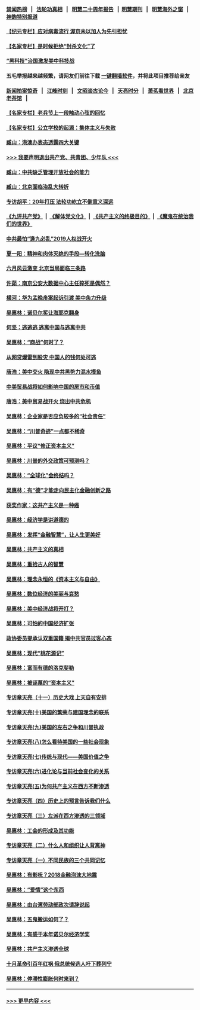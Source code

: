 #### [禁闻热榜](热点新闻.md?=0)  &nbsp;&nbsp;|&nbsp;&nbsp; [法轮功真相](https://github.com/gfw-breaker/truth/blob/master/README.md?=0) &nbsp;&nbsp;|&nbsp;&nbsp; [明慧二十周年报告](https://github.com/gfw-breaker/mh-reports/blob/master/README.md?=0) &nbsp;&nbsp;|&nbsp;&nbsp;[明慧期刊](https://github.com/gfw-breaker/mh-qikan) &nbsp;&nbsp;|&nbsp;&nbsp; [明慧海外之窗](https://github.com/gfw-breaker/mh-news/blob/master/README.md?=0) &nbsp;&nbsp;|&nbsp;&nbsp; [神韵特别报道](https://github.com/gfw-breaker/mh-news/blob/master/shenyun.md?=0)
#### [【纪元专栏】应对病毒流行 渥京未以加人为先引担忧](../pages/nsc423/n11875714.md?t=02281502) 
#### [【名家专栏】是时候拒绝“封杀文化”了](../pages/nsc423/n11814093.md?t=02281502) 
#### [“黑科技”治国激发美中科技战](../pages/nsc423/n11638056.md?t=02281502) 
#### 五毛举报越来越频繁，请网友们前往下载 [一键翻墙软件](https://github.com/gfw-breaker/ssr-accounts)，并将此项目推荐给亲友
#### [新闻拍案惊奇](https://github.com/gfw-breaker/banned-news/blob/master/pages/link4.md) &nbsp;&nbsp;|&nbsp;&nbsp; [江峰时刻](https://github.com/gfw-breaker/banned-news/blob/master/pages/link4.md) &nbsp;&nbsp;|&nbsp;&nbsp; [文昭谈古论今](https://github.com/gfw-breaker/banned-news/blob/master/pages/link4.md) &nbsp;&nbsp;|&nbsp;&nbsp; [天亮时分](https://github.com/gfw-breaker/banned-news/blob/master/pages/link4.md) &nbsp;&nbsp;|&nbsp;&nbsp; [萧茗看世界](https://github.com/gfw-breaker/banned-news/blob/master/pages/link4.md) &nbsp;&nbsp;|&nbsp;&nbsp; [北京老茶馆](https://github.com/gfw-breaker/banned-news/blob/master/pages/link4.md) &nbsp;&nbsp;|&nbsp;&nbsp; 
#### [【名家专栏】老兵节上一段触动心弦的回忆](../pages/nsc423/n11646016.md?t=02281502) 
#### [【名家专栏】公立学校的起源：集体主义与失败](../pages/nsc423/n11601833.md?t=02281502) 
#### [臧山：港澳办表态透露四大关键](../pages/nsc423/n11421628.md?t=02281502) 
#### [>>> 我要声明退出共产党、共青团、少年队 <<<](https://github.com/begood0513/goodnews/blob/master/quit/letter.md) 
#### [臧山：中共缺乏管理开放社会的能力](../pages/nsc423/n11407457.md?t=02281502) 
#### [臧山：北京面临治乱大转折](../pages/nsc423/n11406895.md?t=02281502) 
#### [专访胡平：20年打压 法轮功屹立不倒意义深远](../pages/nsc423/n11398800.md?t=02281502) 
#### [《九评共产党》](https://github.com/begood0513/9ping.md/blob/master/README.md) &nbsp;|&nbsp; [《解体党文化》](../../../../jtdwh.md/blob/master/README.md)  &nbsp;|&nbsp; [《共产主义的终极目的》](../../../../gczydzjmd.md/blob/master/README.md) &nbsp;|&nbsp; [《魔鬼在统治我们的世界》](../../../../mgztzwmdsj.md/blob/master/README.md) 
#### [中共最怕“逢九必乱”2019人权战开火](../pages/nsc423/n11385248.md?t=02281502) 
#### [夏一阳：精神和肉体灭绝的手段—转化洗脑](../pages/nsc423/n11368250.md?t=02281502) 
#### [六月风云激变 北京当局面临三条路](../pages/nsc423/n11313668.md?t=02281502) 
#### [许茹：南京公安大数据中心主任猝死是偶然？](../pages/nsc423/n11064744.md?t=02281502) 
#### [横河：华为孟晚舟案起诉引渡 美中角力升级](../pages/nsc423/n11027230.md?t=02281502) 
#### [吴惠林：诺贝尔奖让海耶克翻身](../pages/nsc423/n10890049.md?t=02281502) 
#### [何坚：逃逃逃 逃离中国与逃离中共](../pages/nsc423/n10592891.md?t=02281502) 
#### [吴惠林：“商战”何时了？](../pages/nsc423/n10573558.md?t=02281502) 
#### [从网贷爆雷到股灾 中国人的钱何处可逃](../pages/nsc423/n10572800.md?t=02281502) 
#### [唐浩：美中交火 隐现中共黑势力混水摸鱼](../pages/nsc423/n10544040.md?t=02281502) 
#### [中美贸易战将如何影响中国的房市和币值](../pages/nsc423/n10543697.md?t=02281502) 
#### [唐浩：美中贸易战开火 烧出中共危机](../pages/nsc423/n10540126.md?t=02281502) 
#### [吴惠林：企业家是否应负较多的“社会责任”](../pages/nsc423/n10535022.md?t=02281502) 
#### [吴惠林：“川普奇迹”一点都不稀奇](../pages/nsc423/n10512808.md?t=02281502) 
#### [吴惠林：平议“修正资本主义”](../pages/nsc423/n10495724.md?t=02281502) 
#### [吴惠林：川普的外交政策可预测吗？](../pages/nsc423/n10462387.md?t=02281502) 
#### [吴惠林：“全球化”会终结吗？](../pages/nsc423/n10452838.md?t=02281502) 
#### [吴惠林：有“德”才能走向民主化金融创新之路](../pages/nsc423/n10432292.md?t=02281502) 
#### [获奖作家：这共产主义是一种癌](../pages/nsc423/n10431541.md?t=02281502) 
#### [吴惠林：经济学是讲道德的](../pages/nsc423/n10398014.md?t=02281502) 
#### [吴惠林：发挥“金融智慧”，让人生更美好](../pages/nsc423/n10375019.md?t=02281502) 
#### [吴惠林：共产主义的真相](../pages/nsc423/n10351394.md?t=02281502) 
#### [吴惠林：重拾古人的智慧](../pages/nsc423/n10337691.md?t=02281502) 
#### [吴惠林：理念永恒的《资本主义与自由》](../pages/nsc423/n10316274.md?t=02281502) 
#### [吴惠林：数位经济的美丽与哀愁](../pages/nsc423/n10292946.md?t=02281502) 
#### [吴惠林：美中经济战将开打？](../pages/nsc423/n10258825.md?t=02281502) 
#### [吴惠林：可怕的中国经济扩张](../pages/nsc423/n10219147.md?t=02281502) 
#### [政协委员提承认双重国籍 揭中共官员过客心态](../pages/nsc423/n10208809.md?t=02281502) 
#### [吴惠林：现代“桃花源记”](../pages/nsc423/n10185234.md?t=02281502) 
#### [吴惠林：富而有德的洛克斐勒](../pages/nsc423/n10142264.md?t=02281502) 
#### [吴惠林：被诬蔑的“资本主义”](../pages/nsc423/n10124816.md?t=02281502) 
#### [专访章天亮（十一）历史大戏 上天自有安排](../pages/nsc423/n10094905.md?t=02281502) 
#### [专访章天亮(十)美国的繁荣与建国理念的联系](../pages/nsc423/n10094899.md?t=02281502) 
#### [专访章天亮(九)美国的左右之争和川普执政](../pages/nsc423/n10094889.md?t=02281502) 
#### [专访章天亮(八)怎么看待美国的一些社会现象](../pages/nsc423/n10094857.md?t=02281502) 
#### [专访章天亮(七)传统与现代——美国价值之争](../pages/nsc423/n10093140.md?t=02281502) 
#### [专访章天亮(六)进化论与当前社会变化的关系](../pages/nsc423/n10092036.md?t=02281502) 
#### [专访章天亮(五)为何共产主义在西方不断渗透](../pages/nsc423/n10083620.md?t=02281502) 
#### [专访章天亮（四）历史上的预言告诉我们什么](../pages/nsc423/n10083606.md?t=02281502) 
#### [专访章天亮（三）左派在西方渗透的三领域](../pages/nsc423/n10081115.md?t=02281502) 
#### [吴惠林：工会的形成及其功能](../pages/nsc423/n10080633.md?t=02281502) 
#### [专访章天亮（二）什么人和组织让人背离神](../pages/nsc423/n10076637.md?t=02281502) 
#### [专访章天亮（一）不同民族的三个共同记忆](../pages/nsc423/n10074188.md?t=02281502) 
#### [吴惠林：有影呒？2018金融泡沫大地震](../pages/nsc423/n10040534.md?t=02281502) 
#### [吴惠林：“爱情”这个东西](../pages/nsc423/n10019423.md?t=02281502) 
#### [吴惠林：由台湾劳动部政次请辞说起](../pages/nsc423/n9979679.md?t=02281502) 
#### [吴惠林：五鬼搬运如何了？](../pages/nsc423/n9925338.md?t=02281502) 
#### [吴惠林：有感于本年诺贝尔经济学奖](../pages/nsc423/n9871883.md?t=02281502) 
#### [吴惠林：共产主义渗透全球](../pages/nsc423/n9812748.md?t=02281502) 
#### [十月革命引百年红祸 俄总统候选人吁下葬列宁](../pages/nsc423/n9810182.md?t=02281502) 
#### [吴惠林：停滞性膨胀何时来到？](../pages/nsc423/n9764136.md?t=02281502) 

----
#### [ >>> 更早内容 <<< ](../indexes/nsc423-earlier.md)
